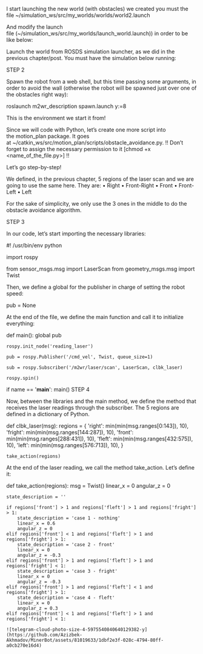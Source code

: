 I start launching the new world (with obstacles) we created you must  the file ~/simulation_ws/src/my_worlds/worlds/world2.launch

And modify the launch file (~/simulation_ws/src/my_worlds/launch_world.launch)) in order to be like below:

<?xml version="1.0" encoding="UTF-8"?>

<launch>
  <arg name="robot" default="machines"/>
  <arg name="debug" default="false"/>
  <arg name="gui" default="true"/>
  <arg name="headless" default="false"/>
  <arg name="pause" default="false"/>
  <arg name="world" default="world02" />
  <include file="$(find gazebo_ros)/launch/empty_world.launch">
    <arg name="world_name" value="$(find my_worlds)/worlds/world01.world"/>
    <arg name="debug" value="$(arg debug)" />
    <arg name="gui" value="$(arg gui)" />
    <arg name="paused" value="$(arg pause)"/>
    <arg name="use_sim_time" value="true"/>
    <arg name="headless" value="$(arg headless)"/>
    <env name="GAZEBO_MODEL_PATH" value="$(find simulation_gazebo)/models:$(optenv GAZEBO_MODEL_PATH)"/>
  </include>
</launch>

Launch the world from ROSDS simulation launcher, as we did in the previous chapter/post. You must have the simulation below running:

STEP 2

Spawn the robot from a web shell, but this time passing some arguments, in order to avoid the wall (otherwise the robot will be spawned just over one of the obstacles right way):

roslaunch m2wr_description spawn.launch y:=8

This is the environment we start it from!


Since we will code with Python, let’s create one more script into the motion_plan package. It goes at ~/catkin_ws/src/motion_plan/scripts/obstacle_avoidance.py. !! Don’t forget to assign the necessary permission to it [chmod +x <name_of_the_file.py>] !!

Let’s go step-by-step!

We defined, in the previous chapter, 5 regions of the laser scan and we are going to use the same here. They are:
 •  Right
 •  Front-Right
 •  Front
 •  Front-Left
 •  Left

For the sake of simplicity, we only use the 3 ones in the middle to do the obstacle avoidance algorithm.

STEP 3

In our code, let’s start importing the necessary libraries:

#! /usr/bin/env python

import rospy

from sensor_msgs.msg import LaserScan
from geometry_msgs.msg import Twist

Then, we define a global for the publisher in charge of setting the robot speed:

pub = None

At the end of the file, we define the main function and call it to initialize everything:

def main():
    global pub

    rospy.init_node('reading_laser')

    pub = rospy.Publisher('/cmd_vel', Twist, queue_size=1)

    sub = rospy.Subscriber('/m2wr/laser/scan', LaserScan, clbk_laser)

    rospy.spin()

if name == '__main__':
    main()
STEP 4

Now, between the libraries and the main method, we define the method that receives the laser readings through the subscriber. The 5 regions are defined in a dictionary of Python.

def clbk_laser(msg):
    regions = {
        'right':  min(min(msg.ranges[0:143]), 10),
        'fright': min(min(msg.ranges[144:287]), 10),
        'front':  min(min(msg.ranges[288:431]), 10),
        'fleft':  min(min(msg.ranges[432:575]), 10),
        'left':   min(min(msg.ranges[576:713]), 10),
    }

    take_action(regions)

At the end of the laser reading, we call the method take_action. Let’s define it:

def take_action(regions):
    msg = Twist()
    linear_x = 0
    angular_z = 0

    state_description = ''

    if regions['front'] > 1 and regions['fleft'] > 1 and regions['fright'] > 1:
        state_description = 'case 1 - nothing'
        linear_x = 0.6
        angular_z = 0
    elif regions['front'] < 1 and regions['fleft'] > 1 and regions['fright'] > 1:
        state_description = 'case 2 - front'
        linear_x = 0
        angular_z = -0.3
    elif regions['front'] > 1 and regions['fleft'] > 1 and regions['fright'] < 1:
        state_description = 'case 3 - fright'
        linear_x = 0
        angular_z = -0.3
    elif regions['front'] > 1 and regions['fleft'] < 1 and regions['fright'] > 1:
        state_description = 'case 4 - fleft'
        linear_x = 0
        angular_z = 0.3
    elif regions['front'] < 1 and regions['fleft'] > 1 and regions['fright'] < 1:

    ![telegram-cloud-photo-size-4-5975540840640129382-y](https://github.com/Azizbek-Akhmadov/MinerBot/assets/81019633/1dbf2e3f-028c-4794-80ff-a0cb270e16d4)

